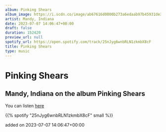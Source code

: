 ```yaml
---
album: Pinking Shears
album_image: https://i.scdn.co/image/ab67616d0000b273a6edaab97b45931de3a2c8b0
artist: Mandy, Indiana
date: 2023-07-07 14:06:47+00:00
draft: false
duration: 152420
preview_url: null
spotify_url: https://open.spotify.com/track/25nJyg6wnbRLN1zkmbX8cF
title: Pinking Shears
type: music
---
```



# Pinking Shears

## Mandy, Indiana on the album Pinking Shears

You can listen [here](https://open.spotify.com/track/25nJyg6wnbRLN1zkmbX8cF)

{{% spotify "25nJyg6wnbRLN1zkmbX8cF" small %}}

added on 2023-07-07 14:06:47+00:00